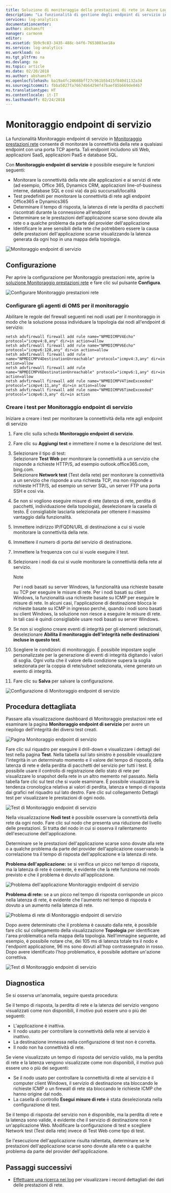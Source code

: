 ```yaml
---
title: Soluzione di monitoraggio delle prestazioni di rete in Azure Log Analytics | Microsoft Docs
description: "La funzionalità di gestione degli endpoint di servizio in Monitoraggio prestazioni rete consente di monitorare la connettività della rete a qualsiasi endpoint con una porta TCP aperta."
services: log-analytics
documentationcenter: 
author: abshamsft
manager: carmonm
editor: 
ms.assetid: 5b9c9c83-3435-488c-b4f6-7653003ae18a
ms.service: log-analytics
ms.workload: na
ms.tgt_pltfrm: na
ms.devlang: na
ms.topic: article
ms.date: 02/20/2018
ms.author: abshamsft
ms.openlocfilehash: ba19a4fc24668bff27c961b5b415f840d1132a34
ms.sourcegitcommit: fbba5027fa76674b64294f47baef85b669de04b7
ms.translationtype: HT
ms.contentlocale: it-IT
ms.lasthandoff: 02/24/2018
---
```

# <a name="service-endpoint-monitor"></a>Monitoraggio endpoint di servizio

La funzionalità Monitoraggio endpoint di servizio in [Monitoraggio prestazioni rete](log-analytics-network-performance-monitor.md) consente di monitorare la connettività della rete a qualsiasi endpoint con una porta TCP aperta. Tali endpoint includono siti Web, applicazioni SaaS, applicazioni PaaS e database SQL. 

Con **Monitoraggio endpoint di servizio** è possibile eseguire le funzioni seguenti: 

- Monitorare la connettività della rete alle applicazioni e ai servizi di rete (ad esempio, Office 365, Dynamics CRM, applicazioni line-of-business interne, database SQL e così via) da più succursali/località 
- Test predefiniti per monitorare la connettività di rete agli endpoint Office365 e Dynamics365 
- Determinare il tempo di risposta, la latenza di rete la perdita di pacchetti riscontrati durante la connessione all'endpoint 
- Determinare se le prestazioni dell'applicazione scarse sono dovute alla rete o a qualche problema da parte del provider dell'applicazione 
- Identificare le aree sensibili della rete che potrebbero essere la causa delle prestazioni dell'applicazione scarse visualizzando la latenza generata da ogni hop in una mappa della topologia. 


![Monitoraggio endpoint di servizio](media/log-analytics-network-performance-monitor/service-endpoint-intro.png)


## <a name="configuration"></a>Configurazione 
Per aprire la configurazione per Monitoraggio prestazioni rete, aprire la [soluzione Monitoraggio prestazioni rete](log-analytics-network-performance-monitor.md) e fare clic sul pulsante **Configura**.

![Configurare Monitoraggio prestazioni rete](media/log-analytics-network-performance-monitor/npm-configure-button.png)


### <a name="configure-oms-agents-for-the-monitoring"></a>Configurare gli agenti di OMS per il monitoraggio  
Abilitare le regole del firewall seguenti nei nodi usati per il monitoraggio in modo che la soluzione possa individuare la topologia dai nodi all'endpoint di servizio: 

```
netsh advfirewall firewall add rule name="NPMDICMPV4Echo" protocol="icmpv4:8,any" dir=in action=allow 
netsh advfirewall firewall add rule name="NPMDICMPV6Echo" protocol="icmpv6:128,any" dir=in action=allow 
netsh advfirewall firewall add rule name="NPMDICMPV4DestinationUnreachable" protocol="icmpv4:3,any" dir=in action=allow 
netsh advfirewall firewall add rule name="NPMDICMPV6DestinationUnreachable" protocol="icmpv6:1,any" dir=in action=allow 
netsh advfirewall firewall add rule name="NPMDICMPV4TimeExceeded" protocol="icmpv4:11,any" dir=in action=allow 
netsh advfirewall firewall add rule name="NPMDICMPV6TimeExceeded" protocol="icmpv6:3,any" dir=in action 
```

### <a name="create-service-endpoint-monitor-tests"></a>Creare i test per Monitoraggio endpoint di servizio 

Iniziare a creare i test per monitorare la connettività della rete agli endpoint di servizio 

1. Fare clic sulla scheda **Monitoraggio endpoint di servizio**.
2. Fare clic su **Aggiungi test** e immettere il nome e la descrizione del test. 
3. Selezionare il tipo di test:<br>Selezionare **Test Web** per monitorare la connettività a un servizio che risponde a richieste HTTP/S, ad esempio outlook.office365.com, bing.com.<br>Selezionare **Network test** (Test della rete) per monitorare la connettività a un servizio che risponde a una richiesta TCP, ma non risponde a richieste HTTP/S, ad esempio un server SQL, un server FTP una porta SSH e così via. 
4. Se non si vogliono eseguire misure di rete (latenza di rete, perdita di pacchetti, individuazione della topologia), deselezionare la casella di testo. È consigliabile lasciarla selezionata per ottenere il massimo vantaggio dalla funzionalità. 
5. Immettere indirizzo IP/FQDN/URL di destinazione a cui si vuole monitorare la connettività della rete.  
6. Immettere il numero di porta del servizio di destinazione. 
7. Immettere la frequenza con cui si vuole eseguire il test. 
8. Selezionare i nodi da cui si vuole monitorare la connettività della rete al servizio. 

    >[!NOTE]
    > Per i nodi basati su server Windows, la funzionalità usa richieste basate su TCP per eseguire le misure di rete. Per i nodi basati su client Windows, la funzionalità usa richieste basate su ICMP per eseguire le misure di rete. In alcuni casi, l'applicazione di destinazione blocca le richieste basate su ICMP in ingresso perché, quando i nodi sono basati su client Windows, la soluzione non riesce a eseguire le misure di rete. In tali casi è quindi consigliabile usare nodi basati su server Windows. 

9. Se non si vogliono creare eventi di integrità per gli elementi selezionati, deselezionare **Abilita il monitoraggio dell'integrità nelle destinazioni incluse in questo test**. 
10. Scegliere le condizioni di monitoraggio. È possibile impostare soglie personalizzate per la generazione di eventi di integrità digitando i valori di soglia. Ogni volta che il valore della condizione supera la soglia selezionata per la coppia di rete/subnet selezionata, viene generato un evento di integrità. 
11. Fare clic su **Salva** per salvare la configurazione. 

 ![Configurazione di Monitoraggio endpoint di servizio](media/log-analytics-network-performance-monitor/service-endpoint-configuration.png)



## <a name="walkthrough"></a>Procedura dettagliata 

Passare alla visualizzazione dashboard di Monitoraggio prestazioni rete ed esaminare la pagina **Monitoraggio endpoint di servizio** per avere un riepilogo dell'integrità dei diversi test creati.  

![Pagina Monitoraggio endpoint di servizio](media/log-analytics-network-performance-monitor/service-endpoint-blade.png)

Fare clic sul riquadro per eseguire il drill-down e visualizzare i dettagli dei test nella pagina **Test**. Nella tabella sul lato sinistro è possibile visualizzare l'integrità in un determinato momento e il valore del tempo di risposta, della latenza di rete e della perdita di pacchetti del servizio per tutti i test. È possibile usare il controllo di registrazione dello stato di rete per visualizzare lo snapshot della rete in un altro memento nel passato. Nella tabella fare clic sul test che si vuole esaminare. È possibile visualizzare la tendenza cronologica relativa ai valori di perdita, latenza e tempo di risposta dai grafici nel riquadro sul lato destro. Fare clic sul collegamento Dettagli test per visualizzare le prestazioni di ogni nodo. 

![Test di Monitoraggio endpoint di servizio](media/log-analytics-network-performance-monitor/service-endpoint-tests.png)

Nella visualizzazione **Nodi test** è possibile osservare la connettività della rete da ogni nodo. Fare clic sul nodo che presenta una riduzione del livello delle prestazioni.  Si tratta del nodo in cui si osserva il rallentamento dell'esecuzione dell'applicazione. 

Determinare se le prestazioni dell'applicazione scarse sono dovute alla rete o a qualche problema da parte del provider dell'applicazione osservando la correlazione tra il tempo di risposta dell'applicazione e la latenza di rete. 

**Problema dell'applicazione:** se si verifica un picco nel tempo di risposta, ma la latenza di rete è coerente, è evidente che la rete funziona nel modo previsto e che il problema è dovuto all'applicazione.  

![Problema dell'applicazione Monitoraggio endpoint di servizio](media/log-analytics-network-performance-monitor/service-endpoint-application-issue.png)

**Problema di rete:** se a un picco nel tempo di risposta corrisponde un picco nella latenza di rete, è evidente che l'aumento nel tempo di risposta è dovuto a un aumento nella latenza di rete.  

![Problema di rete di Monitoraggio endpoint di servizio](media/log-analytics-network-performance-monitor/service-endpoint-network-issue.png)

Dopo avere determinato che il problema è causato dalla rete, è possibile fare clic sul collegamento della visualizzazione **Topologia** per identificare l'area problematica nella mappa della topologia. Nell'immagine seguente, ad esempio, è possibile notare che, dei 105 ms di latenza totale tra il nodo e l'endpoint applicazione, 96 ms sono dovuti all'hop contrassegnato in rosso. Dopo avere identificato l'hop problematico, è possibile adottare un'azione correttiva.  

![Test di Monitoraggio endpoint di servizio](media/log-analytics-network-performance-monitor/service-endpoint-topology.png)

## <a name="diagnostics"></a>Diagnostica 

Se si osserva un'anomalia, seguire questa procedura:

Se il tempo di risposta, la perdita di rete e la latenza del servizio vengono visualizzati come non disponibili, il motivo può essere uno o più dei seguenti:
- L'applicazione è inattiva.
- Il nodo usato per controllare la connettività della rete al servizio è inattivo.
- La destinazione immessa nella configurazione di test non è corretta.
- Il nodo non ha connettività di rete.

Se viene visualizzato un tempo di risposta del servizio valido, ma la perdita di rete e la latenza vengono visualizzate come non disponibili, il motivo può essere uno o più dei seguenti:
- Se il nodo usato per controllare la connettività di rete al servizio è il computer client Windows, il servizio di destinazione sta bloccando le richieste ICMP o un firewall di rete sta bloccando le richieste ICMP che hanno origine dal nodo.
- La casella di controllo **Esegui misure di rete** è stata deselezionata nella configurazione di test. 

Se il tempo di risposta del servizio non è disponibile, ma la perdita di rete e la latenza sono valide, è evidente che il servizio di destinazione non è un'applicazione Web. Modificare la configurazione di test e scegliere Network test (Test della rete) invece di Test Web come tipo di test. 

Se l'esecuzione dell'applicazione risulta rallentata, determinare se le prestazioni dell'applicazione scarse sono dovute alla rete o a qualche problema da parte del provider dell'applicazione.


## <a name="next-steps"></a>Passaggi successivi
* [Effettuare una ricerca nei log](log-analytics-log-searches.md) per visualizzare i record dettagliati dei dati delle prestazioni di rete.
